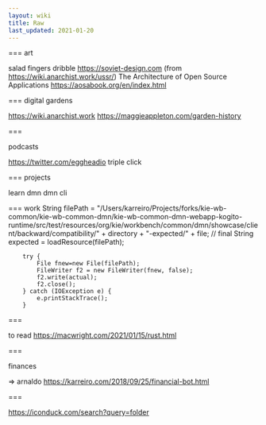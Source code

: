 ```yaml
---
layout: wiki
title: Raw
last_updated: 2021-01-20
---
```


===
art

salad fingers
dribble
https://soviet-design.com (from https://wiki.anarchist.work/ussr/)
The Architecture of Open Source Applications https://aosabook.org/en/index.html

===
digital gardens

https://wiki.anarchist.work
https://maggieappleton.com/garden-history

===

podcasts

https://twitter.com/eggheadio
triple click

===
projects

learn dmn
dmn cli

===
work
String filePath = "/Users/karreiro/Projects/forks/kie-wb-common/kie-wb-common-dmn/kie-wb-common-dmn-webapp-kogito-runtime/src/test/resources/org/kie/workbench/common/dmn/showcase/client/backward/compatibility/" + directory + "-expected/" + file;
// final String expected = loadResource(filePath);

        try {
            File fnew=new File(filePath);
            FileWriter f2 = new FileWriter(fnew, false);
            f2.write(actual);
            f2.close();
        } catch (IOException e) {
            e.printStackTrace();
        }

===

to read https://macwright.com/2021/01/15/rust.html

===

finances

=> arnaldo https://karreiro.com/2018/09/25/financial-bot.html

===

https://iconduck.com/search?query=folder